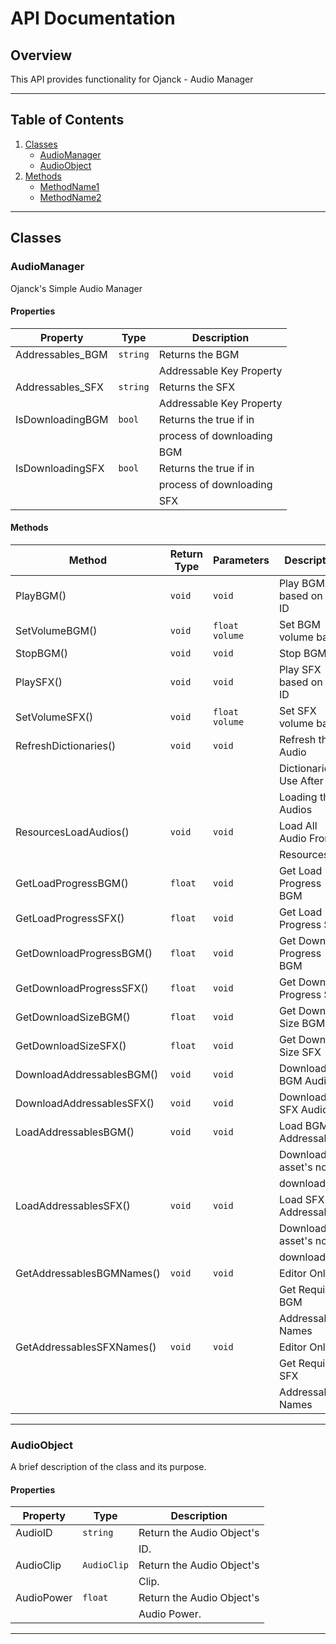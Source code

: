 # API Documentation

## Overview
This API provides functionality for Ojanck - Audio Manager

---

## Table of Contents
1. [Classes](#classes)
   - [AudioManager](#AudioManager)
   - [AudioObject](#AudioObject)
2. [Methods](#methods)
   - [MethodName1](#methodname1)
   - [MethodName2](#methodname2)

---

## Classes

### AudioManager
Ojanck's Simple Audio Manager

#### Properties
| Property         | Type          | Description              |
|------------------|---------------|--------------------------|
| Addressables_BGM | `string`      | Returns the BGM          |
|                  |               | Addressable Key Property |
| Addressables_SFX | `string`      | Returns the SFX          |
|                  |               | Addressable Key Property |
| IsDownloadingBGM | `bool`        | Returns the true if in   |
|                  |               | process of downloading   |
|                  |               | BGM                      |
| IsDownloadingSFX | `bool`        | Returns the true if in   |
|                  |               | process of downloading   |
|                  |               | SFX                      |

#### Methods
| Method                   | Return Type   | Parameters    | Description              |
|--------------------------|---------------|---------------|--------------------------|
| PlayBGM()                | `void`        | `void`        | Play BGM based on its ID |
| SetVolumeBGM()           | `void`        | `float volume`| Set BGM volume based     |
| StopBGM()                | `void`        | `void`        | Stop BGM                 |
| PlaySFX()                | `void`        | `void`        | Play SFX based on its ID |
| SetVolumeSFX()           | `void`        | `float volume`| Set SFX volume based     |
| RefreshDictionaries()    | `void`        | `void`        | Refresh the Audio        |
|                          |               |               | Dictionaries. Use After  |
|                          |               |               | Loading the Audios       |
| ResourcesLoadAudios()    | `void`        | `void`        | Load All Audio From      |
|                          |               |               | Resources                |
| GetLoadProgressBGM()     | `float`       | `void`        | Get Load Progress BGM    |
| GetLoadProgressSFX()     | `float`       | `void`        | Get Load Progress SFX    |
| GetDownloadProgressBGM() | `float`       | `void`        | Get Download Progress BGM|
| GetDownloadProgressSFX() | `float`       | `void`        | Get Download Progress SFX|
| GetDownloadSizeBGM()     | `float`       | `void`        | Get Download Size BGM    |
| GetDownloadSizeSFX()     | `float`       | `void`        | Get Download Size SFX    |
| DownloadAddressablesBGM()| `void`        | `void`        | Download BGM Audios      |
| DownloadAddressablesSFX()| `void`        | `void`        | Download SFX Audios      |
| LoadAddressablesBGM()    | `void`        | `void`        | Load BGM Addressables.   |
|                          |               |               | Download if asset's not  |
|                          |               |               | downloaded               |
| LoadAddressablesSFX()    | `void`        | `void`        | Load SFX Addressables.   |
|                          |               |               | Download if asset's not  |
|                          |               |               | downloaded               |
| GetAddressablesBGMNames()| `void`        | `void`        | Editor Only.             |
|                          |               |               | Get Required BGM         |
|                          |               |               | Addressable Names        |
| GetAddressablesSFXNames()| `void`        | `void`        | Editor Only.             |
|                          |               |               | Get Required SFX         |
|                          |               |               | Addressable Names        |

---

### AudioObject
A brief description of the class and its purpose.

#### Properties
| Property     | Type          | Description              |
|--------------|---------------|--------------------------|
| AudioID      | `string`      | Return the Audio Object's|
|              |               | ID.                      |
| AudioClip    | `AudioClip`   | Return the Audio Object's|
|              |               | Clip.                    |
| AudioPower   | `float`       | Return the Audio Object's|
|              |               | Audio Power.             |

---
